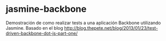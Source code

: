 jasmine-backbone
================

Demostración de como realizar tests a una aplicación Backbone utilizando Jasmine.  Basado en el blog http://blog.thepete.net/blog/2013/01/23/test-driven-backbone-dot-js-part-one/
